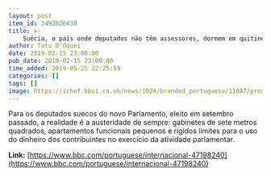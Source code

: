 ```yaml
---
layout: post
item_id: 2492826438
title: >-
    Suécia, o país onde deputados não têm assessores, dormem em quitinete e pagam pelo cafezinho
author: Tatu D'Oquei
date: 2019-02-15 23:00:00
pub_date: 2019-02-15 23:00:00
time_added: 2019-05-25 22:25:59
categories: []
tags: []
image: https://ichef.bbci.co.uk/news/1024/branded_portuguese/110A7/production/_105599796_bbc.foto.deputado.per.arne.bandejao.parlamento.1.jpg
---
```


Para os deputados suecos do novo Parlamento, eleito em setembro passado, a realidade é a austeridade de sempre: gabinetes de sete metros quadrados, apartamentos funcionais pequenos e rígidos limites para o uso do dinheiro dos contribuintes no exercício da atividade parlamentar.

**Link:** [https://www.bbc.com/portuguese/internacional-47198240](https://www.bbc.com/portuguese/internacional-47198240)

